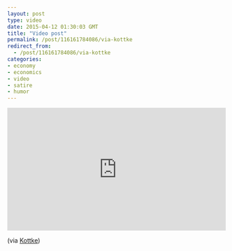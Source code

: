 ```yaml
---
layout: post
type: video
date: 2015-04-12 01:30:03 GMT
title: "Video post"
permalink: /post/116161784086/via-kottke
redirect_from: 
  - /post/116161784086/via-kottke
categories:
- economy
- economics
- video
- satire
- humor
---
```

<iframe width="500" height="281"  id="youtube_iframe" src="https://www.youtube.com/embed/HN2iVe8_Ato?feature=oembed&amp;enablejsapi=1&amp;wmode=opaque" frameborder="0" allow="accelerometer; autoplay; clipboard-write; encrypted-media; gyroscope; picture-in-picture" allowfullscreen title="Charlie Brooker&#39;s Weekly Wipe: Every TV news report on the economy in one"></iframe>

<p>(via <a href="http://kottke.org/15/03/every-tv-news-report-on-the-economy">Kottke</a>)</p>